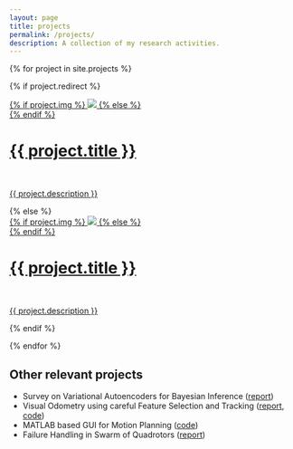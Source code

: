 ```yaml
---
layout: page
title: projects
permalink: /projects/
description: A collection of my research activities.
---
```


{% for project in site.projects %}

{% if project.redirect %}
<div class="project">
    <div class="thumbnail">
        <a href="{{ project.redirect }}" target="_blank">
        {% if project.img %}
        <img class="thumbnail" src="{{ project.img | prepend: site.baseurl | prepend: site.url }}"/>
        {% else %}
        <div class="thumbnail blankbox"></div>
        {% endif %}    
        <span>
            <h1>{{ project.title }}</h1>
            <br/>
            <p>{{ project.description }}</p>
        </span>
        </a>
    </div>
</div>
{% else %}

<div class="project ">
    <div class="thumbnail">
        <a href="{{ project.url | prepend: site.baseurl | prepend: site.url }}">
        {% if project.img %}
        <img class="thumbnail" src="{{ project.img | prepend: site.baseurl | prepend: site.url }}"/>
        {% else %}
        <div class="thumbnail blankbox"></div>
        {% endif %}    
        <span>
            <h1>{{ project.title }}</h1>
            <br/>
            <p>{{ project.description }}</p>
        </span>
        </a>
    </div>
</div>

{% endif %}

{% endfor %}

## Other relevant projects

* Survey on Variational Autoencoders for Bayesian Inference ([report](/assets/documents/projects/cs698-report.pdf))
* Visual Odometry using careful Feature Selection and Tracking ([report](/assets/documents/projects/ee698-report.pdf), [code](https://github.com/Mayankm96/Stereo-Odometry-SOFT))
* MATLAB based GUI for Motion Planning ([code](https://github.com/Mayankm96/Motion-Planning-GUI))
* Failure Handling in Swarm of Quadrotors ([report](/assets/documents/projects/cs637-report.pdf))
